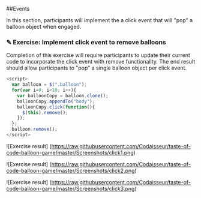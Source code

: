 ##Events

In this section, participants will implement the a click event that will "pop"
a balloon object when engaged.

### ✎ Exercise: Implement click event to remove balloons

Completion of this exercise will require participants to update their current
code to incorporate the click event with remove functionality. The end result
should allow participants to "pop" a single balloon object per click event.

```javascript
<script>
  var balloon = $(".balloon");
  for(var i=0; i<10; i++){
    var balloonCopy = balloon.clone();
    balloonCopy.appendTo("body");
    balloonCopy.click(function(){
      $(this).remove();
    });
  };
  balloon.remove();
</script>
```

![Exercise result]
(https://raw.githubusercontent.com/Codaisseur/taste-of-code-balloon-game/master/Screenshots/click1.png)

![Exercise result]
(https://raw.githubusercontent.com/Codaisseur/taste-of-code-balloon-game/master/Screenshots/click2.png)

![Exercise result]
(https://raw.githubusercontent.com/Codaisseur/taste-of-code-balloon-game/master/Screenshots/click3.png)
